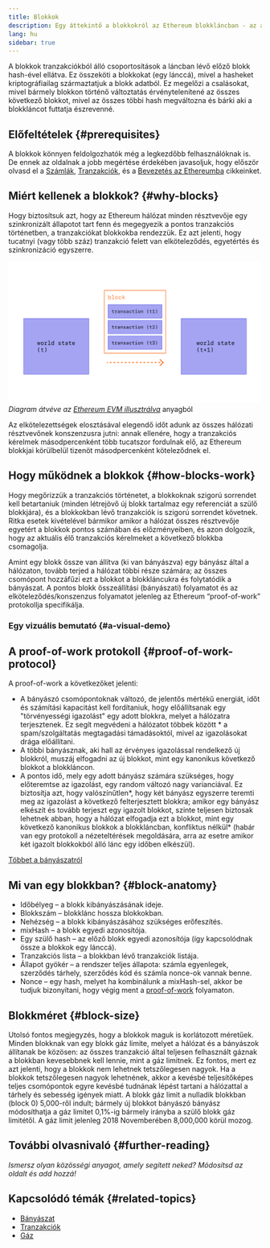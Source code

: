 ```yaml
---
title: Blokkok
description: Egy áttekintő a blokkokról az Ethereum blokkláncban - az adatstruktúrájukról, miért van rájuk szükség és hogyan készülnek.
lang: hu
sidebar: true
---
```


A blokkok tranzakciókból álló csoportosítások a láncban lévő előző blokk hash-ével ellátva. Ez összeköti a blokkokat (egy lánccá), mivel a hasheket kriptográfiailag származtatjuk a blokk adatból. Ez megelőzi a csalásokat, mivel bármely blokkon történő változtatás érvénytelenítené az összes következő blokkot, mivel az összes többi hash megváltozna és bárki aki a blokkláncot futtatja észrevenné.

## Előfeltételek {#prerequisites}

A blokkok könnyen feldolgozhatók még a legkezdőbb felhasználóknak is. De ennek az oldalnak a jobb megértése érdekében javasoljuk, hogy először olvasd el a [Számlák](/developers/docs/accounts/), [Tranzakciók](/developers/docs/transactions/), és a [Bevezetés az Ethereumba](/developers/docs/intro-to-ethereum/) cikkeinket.

<!--The content below was provided by Brian Gu with exception of "what's in a block"-->

## Miért kellenek a blokkok? {#why-blocks}

Hogy biztosítsuk azt, hogy az Ethereum hálózat minden résztvevője egy szinkronizált állapotot tart fenn és megegyezik a pontos tranzakciós történetben, a tranzakciókat blokkokba rendezzük. Ez azt jelenti, hogy tucatnyi (vagy több száz) tranzakció felett van elköteleződés, egyetértés és szinkronizáció egyszerre.

![Egy diagram, mely egy tranzakciót mutat egy blokkban ahogy az állapotot változatja](../../../../../developers/docs/blocks/tx-block.png) _Diagram átvéve az [Ethereum EVM illusztrálva](https://takenobu-hs.github.io/downloads/ethereum_evm_illustrated.pdf)_ anyagból

Az elkötelezettségek elosztásával elegendő időt adunk az összes hálózati résztvevőnek konszenzusra jutni: annak ellenére, hogy a tranzakciós kérelmek másodpercenként több tucatszor fordulnak elő, az Ethereum blokkjai körülbelül tizenöt másodpercenként köteleződnek el.

## Hogy működnek a blokkok {#how-blocks-work}

Hogy megőrizzük a tranzakciós történetet, a blokkoknak szigorú sorrendet kell betartaniuk (minden létrejövő új blokk tartalmaz egy referenciát a szülő blokkjára), és a blokkokban lévő tranzakciók is szigorú sorrendet követnek. Ritka esetek kivételével bármikor amikor a hálózat összes résztvevője egyetért a blokkok pontos számában és előzményeiben, és azon dolgozik, hogy az aktuális élő tranzakciós kérelmeket a következő blokkba csomagolja.

Amint egy blokk össze van állítva (ki van bányászva) egy bányász által a hálózaton, tovább terjed a hálózat többi része számára; az összes csomópont hozzáfűzi ezt a blokkot a blokkláncukra és folytatódik a bányászat. A pontos blokk összeállítási (bányászati) folyamatot és az elköteleződés/konszenzus folyamatot jelenleg az Ethereum “proof-of-work” protokollja specifikálja.

### Egy vizuális bemutató {#a-visual-demo} <YouTube id="_160oMzblY8" />

## A proof-of-work protokoll {#proof-of-work-protocol}

A proof-of-work a következőket jelenti:

- A bányászó csomópontoknak változó, de jelentős mértékű energiát, időt és számítási kapacitást kell fordítaniuk, hogy előállítsanak egy "törvényességi igazolást" egy adott blokkra, melyet a hálózatra terjesztenek. Ez segít megvédeni a hálózatot többek között \* a spam/szolgáltatás megtagadási támadásoktól, mivel az igazolásokat drága előállítani.
- A többi bányásznak, aki hall az érvényes igazolással rendelkező új blokkról, muszáj elfogadni az új blokkot, mint egy kanonikus következő blokkot a blokkláncon.
- A pontos idő, mely egy adott bányász számára szükséges, hogy előteremtse az igazolást, egy random változó nagy varianciával. Ez biztosítja azt, hogy valószínűtlen*, hogy két bányász egyszerre teremti meg az igazolást a következő felterjesztett blokkra; amikor egy bányász elkészít és tovább terjeszt egy igazolt blokkot, szinte teljesen biztosak lehetnek abban, hogy a hálózat elfogadja ezt a blokkot, mint egy következő kanonikus blokkok a blokkláncban, konfliktus nélkül* (habár van egy protokoll a nézeteltérések megoldására, arra az esetre amikor két igazolt blokkokból álló lánc egy időben elkészül).

[Többet a bányászatról](/developers/docs/consensus-mechanisms/pow/mining/)

## Mi van egy blokkban? {#block-anatomy}

- Időbélyeg – a blokk kibányászásának ideje.
- Blokkszám – blokklánc hossza blokkokban.
- Nehézség – a blokk kibányászásához szükséges erőfeszítés.
- mixHash – a blokk egyedi azonosítója.
- Egy szülő hash – az előző blokk egyedi azonosítója (így kapcsolódnak össze a blokkok egy lánccá).
- Tranzakciós lista – a blokkban lévő tranzakciók listája.
- Állapot gyökér – a rendszer teljes állapota: számla egyenlegek, szerződés tárhely, szerződés kód és számla nonce-ok vannak benne.
- Nonce – egy hash, melyet ha kombinálunk a mixHash-sel, akkor be tudjuk bizonyítani, hogy végig ment a [proof-of-work](/developers/docs/consensus-mechanisms/pow/) folyamaton.

## Blokkméret {#block-size}

Utolsó fontos megjegyzés, hogy a blokkok maguk is korlátozott méretűek. Minden blokknak van egy blokk gáz limite, melyet a hálózat és a bányászok állítanak be közösen: az összes tranzakció által teljesen felhasznált gáznak a blokkban kevesebbnek kell lennie, mint a gáz limitnek. Ez fontos, mert ez azt jelenti, hogy a blokkok nem lehetnek tetszőlegesen nagyok. Ha a blokkok tetszőlegesen nagyok lehetnének, akkor a kevésbé teljesítőképes teljes csomópontok egyre kevésbé tudnának lépést tartani a hálózattal a tárhely és sebesség igények miatt. A blokk gáz limit a nulladik blokkban (block 0) 5,000-ről indult; bármely új blokkot bányászó bányász módosíthatja a gáz limitet 0,1%-ig bármely irányba a szülő blokk gáz limitétől. A gáz limit jelenleg 2018 Novemberében 8,000,000 körül mozog.

## További olvasnivaló {#further-reading}

_Ismersz olyan közösségi anyagot, amely segített neked? Módosítsd az oldalt és add hozzá!_

## Kapcsolódó témák {#related-topics}

- [Bányászat](/developers/docs/consensus-mechanisms/pow/mining/)
- [Tranzakciók](/developers/docs/transactions/)
- [Gáz](/developers/docs/gas/)
